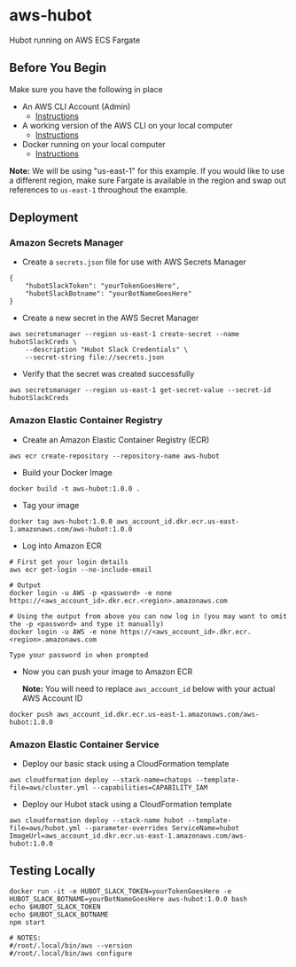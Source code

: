 # aws-hubot
Hubot running on AWS ECS Fargate

## Before You Begin
Make sure you have the following in place
*   An AWS CLI Account (Admin)
    *   [Instructions](https://docs.aws.amazon.com/IAM/latest/UserGuide/getting-started_create-admin-group.html)
*   A working version of the AWS CLI on your local computer
    *   [Instructions](https://docs.aws.amazon.com/cli/latest/userguide/installing.html)
*   Docker running on your local computer
    *   [Instructions](https://docs.docker.com/docker-for-windows/install/)

**Note:** We will be using "us-east-1" for this example. If you would like to use a different region, make sure 
    Fargate is available in the region and swap out references to `us-east-1` throughout the example.
## Deployment

### Amazon Secrets Manager
*   Create a `secrets.json` file for use with AWS Secrets Manager
```
{
    "hubotSlackToken": "yourTokenGoesHere",
    "hubotSlackBotname": "yourBotNameGoesHere"
}
```
*   Create a new secret in the AWS Secret Manager
```
aws secretsmanager --region us-east-1 create-secret --name hubotSlackCreds \
    --description "Hubot Slack Credentials" \
    --secret-string file://secrets.json
```
*   Verify that the secret was created successfully
```
aws secretsmanager --region us-east-1 get-secret-value --secret-id hubotSlackCreds
```

### Amazon Elastic Container Registry

*   Create an Amazon Elastic Container Registry (ECR)
```
aws ecr create-repository --repository-name aws-hubot
```
*   Build your Docker Image
```
docker build -t aws-hubot:1.0.0 .
```
*   Tag your image
```
docker tag aws-hubot:1.0.0 aws_account_id.dkr.ecr.us-east-1.amazonaws.com/aws-hubot:1.0.0
```
*   Log into Amazon ECR
```
# First get your login details
aws ecr get-login --no-include-email

# Output
docker login -u AWS -p <password> -e none https://<aws_account_id>.dkr.ecr.<region>.amazonaws.com

# Using the output from above you can now log in (you may want to omit the -p <password> and type it manually)
docker login -u AWS -e none https://<aws_account_id>.dkr.ecr.<region>.amazonaws.com

Type your password in when prompted
```
*   Now you can push your image to Amazon ECR

    **Note:** You will need to replace `aws_account_id` below with your actual AWS Account ID
```
docker push aws_account_id.dkr.ecr.us-east-1.amazonaws.com/aws-hubot:1.0.0
```

### Amazon Elastic Container Service

*   Deploy our basic stack using a CloudFormation template
```
aws cloudformation deploy --stack-name=chatops --template-file=aws/cluster.yml --capabilities=CAPABILITY_IAM
```
*   Deploy our Hubot stack using a CloudFormation template
```
aws cloudformation deploy --stack-name hubot --template-file=aws/hubot.yml --parameter-overrides ServiceName=hubot ImageUrl=aws_account_id.dkr.ecr.us-east-1.amazonaws.com/aws-hubot:1.0.0
```

## Testing Locally
```
docker run -it -e HUBOT_SLACK_TOKEN=yourTokenGoesHere -e HUBOT_SLACK_BOTNAME=yourBotNameGoesHere aws-hubot:1.0.0 bash
echo $HUBOT_SLACK_TOKEN
echo $HUBOT_SLACK_BOTNAME
npm start

# NOTES:
#/root/.local/bin/aws --version
#/root/.local/bin/aws configure
```